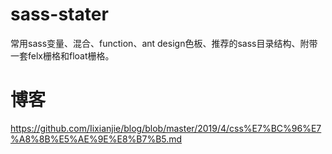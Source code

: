 # sass-stater
常用sass变量、混合、function、ant design色板、推荐的sass目录结构、附带一套felx栅格和float栅格。

# 博客
<https://github.com/Iixianjie/blog/blob/master/2019/4/css%E7%BC%96%E7%A8%8B%E5%AE%9E%E8%B7%B5.md>
